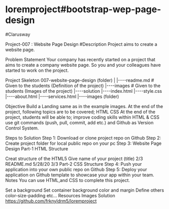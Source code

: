 # loremproject#bootstrap-wep-page-design

#Clarusway

Project-007 : Website Page Design
#Description Project aims to create a website page.

Problem Statement
Your company has recently started on a project that aims to create a company website page. So you and your colleagues have started to work on the project.

Project Skeleton
007-website-page-design (folder) | |----readme.md # Given to the students (Definition of the project) |----images # Given to the students (Images of the project) |----solution |----index.html |----style.css |----about.html |----services.html |----images (folder)

Objective
Build a Landing same as in the example images. At the end of the project, following topics are to be covered; HTML CSS At the end of the project, students will be able to; improve coding skills within HTML & CSS use git commands (push, pull, commit, add etc.) and Github as Version Control System.

Steps to Solution
Step 1: Download or clone project repo on Github Step 2: Create project folder for local public repo on your pc Step 3: Website Page Design Part-1 HTML Structure

Creat structure of the HTML5
Give name of your project (title) 2/3 README.md 5/28/20 3/3 Part-2 CSS Structure Step 4: Push your application into your own public repo on Github Step 5: Deploy your application on Github template to showcase your app within your team.
Notes
You can use HTML,and CSS to complete this project.

Set a background
Set container background color and margin
Define others color-size-padding etc... Resources Images
Solution
https://github.com/frknyldrm5/loremproject
